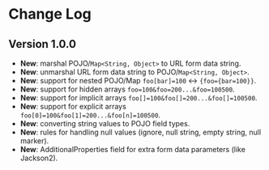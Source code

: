 Change Log
==========

## Version 1.0.0

* **New**: marshal POJO/`Map<String, Object>` to URL form data string.
* **New**: unmarshal URL form data string to POJO/`Map<String, Object>`.
* **New**: support for nested POJO/Map `foo[bar]=100` <-> `{foo={bar=100}}`.
* **New**: support for hidden arrays `foo=100&foo=200...&foo=100500`.
* **New**: support for implicit arrays `foo[]=100&foo[]=200...&foo[]=100500`.
* **New**: support for explicit arrays `foo[0]=100&foo[1]=200...&foo[n]=100500`.
* **New**: converting string values to POJO field types.
* **New**: rules for handling null values (ignore, null string, empty string, null marker).
* **New**: AdditionalProperties field for extra form data parameters (like Jackson2).

